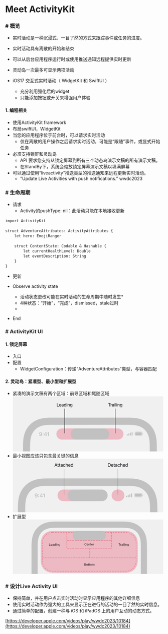 # Meet ActivityKit

### # 概览

* 实时活动是一种沉浸式、一目了然的方式来跟踪事件或任务的进度。
* 实时活动具有离散的开始和结束
* 可以从后台应用程序运行时或使用推送通知远程提供实时更新

* 灵动岛一次最多可显示两项活动

* iOS17 交互式实时活动（ WidgetKit 和 SwiftUI ）
	* 充分利用强化后的widget
	* 只能添加按钮或开关来增强用户体验

#### 1. 编程相关
* 使用ActivityKit framework
* 布局swiftUI，WidgetKit
* 当您的应用程序位于前台时，可以请求实时活动
	* 仅在离散的用户操作之后请求实时活动，可能是“跟随”事件，或显式开始任务
* 必须支持锁屏和灵动岛
	* API 要求您支持从锁定屏幕到所有三个动态岛演示文稿的所有演示文稿。
	* 在StandBy下，系统会缩放锁定屏幕演示文稿以填满屏幕
* 可以通过使用“liveactivity”推送类型的推送通知来远程更新实时活动。
	* “Update Live Activities with push notifications.” wwdc2023

### # 生命周期
* 请求
	* Activity的pushType: nil：此活动只能在本地接收更新
```
import ActivityKit

struct AdventureAttributes: ActivityAttributes {
    let hero: EmojiRanger

    struct ContentState: Codable & Hashable {
        let currentHealthLevel: Double
        let eventDescription: String
    }
}
```
	
	
* 更新
	
* Observe activity state
	* 活动状态更改可能在实时活动的生命周期中随时发生* 
	* 4种状态：“开始”，“完成”，dismissed，stale过时
	* 
* End

### # ActivityKit UI

#### 1. 锁定屏幕
* 入口
* 配置
	* WidgetConfiguration：传递“AdventureAttributes”类型，与容器匹配

#### 2. 灵动岛：紧凑型、最小型和扩展型
* 紧凑的演示文稿有两个区域：前导区域和尾随区域
![](./imgs/Meet_mid.png)
* 最小视图应该只包含最关键的信息
![](./imgs/Meet_min.png)
* 扩展型
![](./imgs/Meet_max.png)

### # 设计Live Activity UI
* 保持简单，并在用户点击实时活动时显示应用程序的其他详细信息
* 使用实时活动作为强大的工具来显示正在进行的活动的一目了然的实时信息。
* 通过简单的配置，创建一种与 iOS 和 iPadOS 上的用户互动的动态方式。


[https://developer.apple.com/videos/play/wwdc2023/10184](https://developer.apple.com/videos/play/wwdc2023/10184)



